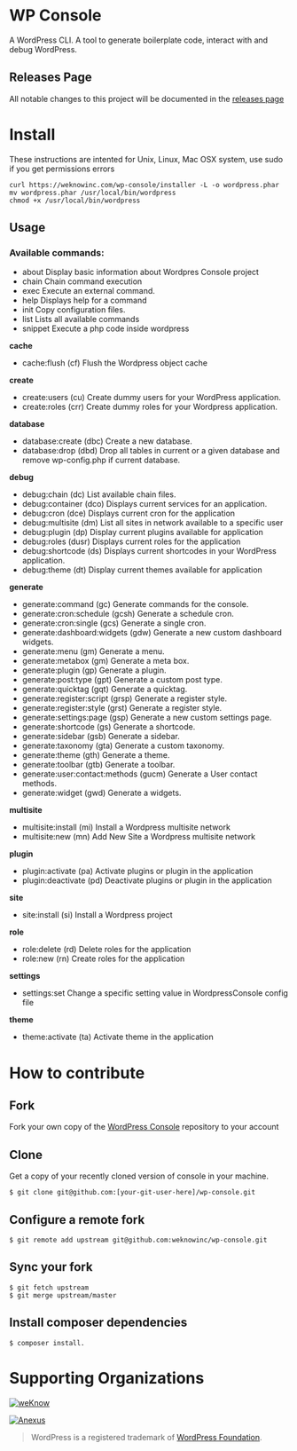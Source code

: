 WP Console
=============================================
A WordPress CLI. A tool to generate boilerplate code, interact with and debug WordPress.

## Releases Page
All notable changes to this project will be documented in the [releases page](https://github.com/weknowinc/wp-console/releases)


# Install

These instructions are intented for Unix, Linux, Mac OSX system, use sudo if you get permissions errors

```
curl https://weknowinc.com/wp-console/installer -L -o wordpress.phar
mv wordpress.phar /usr/local/bin/wordpress
chmod +x /usr/local/bin/wordpress
```

## Usage

### Available commands:
  
  * about                             Display basic information about Wordpres Console project
  * chain                             Chain command execution
  * exec                              Execute an external command.
  * help                              Displays help for a command
  * init                              Copy configuration files.
  * list                              Lists all available commands
  * snippet                           Execute a php code inside wordpress

 **cache**
  * cache:flush (cf)                  Flush the Wordpress object cache

 **create**
  * create:users (cu)                 Create dummy users for your WordPress application.
  * create:roles (crr)                Create dummy roles for your Wordpress application.

 **database**
  * database:create (dbc)             Create a new database.
  * database:drop (dbd)               Drop all tables in current or a given database and remove wp-config.php if current database.
  
 **debug**
  * debug:chain (dc)                  List available chain files.
  * debug:container (dco)             Displays current services for an application.
  * debug:cron (dce)                  Displays current cron for the application
  * debug:multisite (dm)              List all sites in network available to a specific user
  * debug:plugin (dp)                 Display current plugins available for application
  * debug:roles (dusr)                Displays current roles for the application
  * debug:shortcode (ds)              Displays current shortcodes in your WordPress application.
  * debug:theme (dt)                  Display current themes available for application

 **generate**
  * generate:command (gc)                  Generate commands for the console.
  * generate:cron:schedule (gcsh)          Generate a schedule cron.
  * generate:cron:single (gcs)             Generate a single cron.
  * generate:dashboard:widgets (gdw)       Generate a new custom dashboard widgets.
  * generate:menu (gm)                     Generate a menu.
  * generate:metabox (gm)                  Generate a meta box.
  * generate:plugin (gp)                   Generate a plugin.
  * generate:post:type (gpt)               Generate a custom post type.
  * generate:quicktag (gqt)                Generate a quicktag.
  * generate:register:script (grsp)        Generate a register style.
  * generate:register:style (grst)         Generate a register style.
  * generate:settings:page (gsp)           Generate a new custom settings page.
  * generate:shortcode (gs)                Generate a shortcode.  
  * generate:sidebar (gsb)                 Generate a sidebar.
  * generate:taxonomy (gta)                Generate a custom taxonomy.
  * generate:theme (gth)                   Generate a theme.
  * generate:toolbar (gtb)                 Generate a toolbar.
  * generate:user:contact:methods (gucm)   Generate a User contact methods.
  * generate:widget (gwd)                  Generate a widgets.

 
 **multisite**
  * multisite:install (mi)            Install a Wordpress multisite network
  * multisite:new (mn)                Add New Site a Wordpress multisite network
 
 **plugin**
  * plugin:activate (pa)              Activate plugins or plugin in the application
  * plugin:deactivate (pd)            Deactivate plugins or plugin in the application

 **site**
  * site:install (si)                 Install a Wordpress project
 
 **role**
  * role:delete (rd)                  Delete roles for the application
  * role:new (rn)                     Create roles for the application
 
 **settings**
  * settings:set                      Change a specific setting value in WordpressConsole config file
 
 **theme**
  * theme:activate (ta)               Activate theme in the application

# How to contribute

## Fork
Fork your own copy of the [WordPress Console](https://bitbucket.org/weknowinc/wp-console/fork) repository to your account

## Clone
Get a copy of your recently cloned version of console in your machine.
```
$ git clone git@github.com:[your-git-user-here]/wp-console.git
```

## Configure a remote fork
```
$ git remote add upstream git@github.com:weknowinc/wp-console.git
```

## Sync your fork
```
$ git fetch upstream
$ git merge upstream/master
```

## Install composer dependencies

```
$ composer install.
```

# Supporting Organizations

[![weKnow](https://www.drupal.org/files/weKnow-logo_5.png)](http://weknowinc.com)

[![Anexus](https://www.drupal.org/files/anexus-logo.png)](http://www.anexusit.com/)

> WordPress is a registered trademark of [WordPress Foundation](http://wordpressfoundation.org/2010/trademark/).
